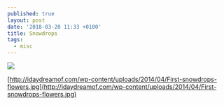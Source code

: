 ```yaml
---
published: true
layout: post
date: '2018-03-20 11:33 +0100'
title: Snowdrops
tags:
  - misc
---
```

![](https://img.evbuc.com/https%3A%2F%2Fcdn.evbuc.com%2Fimages%2F36043774%2F182082255780%2F1%2Foriginal.jpg?w=1000&rect=0%2C55%2C794%2C397&s=9dccccc72e4387ab46f53dd69bd286fc)

[http://idaydreamof.com/wp-content/uploads/2014/04/First-snowdrops-flowers.jpg](http://idaydreamof.com/wp-content/uploads/2014/04/First-snowdrops-flowers.jpg)
